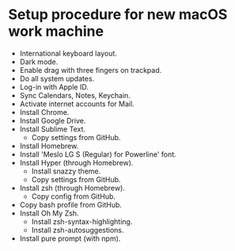 # Setup procedure for new macOS work machine

* International keyboard layout.
* Dark mode.
* Enable drag with three fingers on trackpad.
* Do all system updates.
* Log-in with Apple ID.
 * Sync Calendars, Notes, Keychain.
* Activate internet accounts for Mail.
* Install Chrome.
* Install Google Drive.
* Install Sublime Text.
  * Copy settings from GitHub.
* Install Homebrew.
* Install 'Meslo LG S (Regular) for Powerline' font.
* Install Hyper (through Homebrew).
  * Install snazzy theme.
  * Copy settings from GitHub.
* Install zsh (through Homebrew).
  * Copy config from GitHub.
* Copy bash profile from GitHub.
* Install Oh My Zsh.
  * Install zsh-syntax-highlighting.
  * Install zsh-autosuggestions.
* Install pure prompt (with npm).
